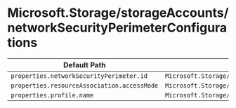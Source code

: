 # Microsoft.Storage/storageAccounts/networkSecurityPerimeterConfigurations

| Default Path | Alias |
|---|---|
| `properties.networkSecurityPerimeter.id` | `Microsoft.Storage/storageAccounts/networkSecurityPerimeterConfigurations/networkSecurityPerimeter.id` |
| `properties.resourceAssociation.accessMode` | `Microsoft.Storage/storageAccounts/networkSecurityPerimeterConfigurations/resourceAssociation.accessMode` |
| `properties.profile.name` | `Microsoft.Storage/storageAccounts/networkSecurityPerimeterConfigurations/profile.name` |

